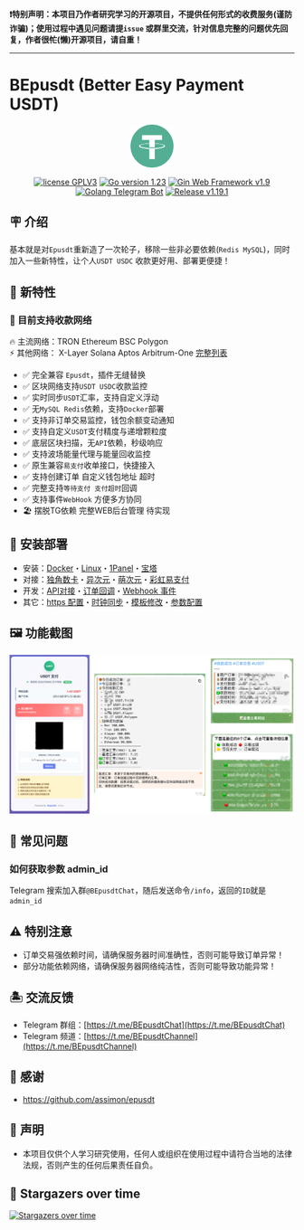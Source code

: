 **❗️特别声明：本项目乃作者研究学习的开源项目，不提供任何形式的收费服务(谨防诈骗)；使用过程中遇见问题请提`issue`
或群里交流，针对信息完整的问题优先回复，作者很~~忙~~(懒)开源项目，请自重！**

---  

# BEpusdt (Better Easy Payment USDT)

<p align="center">
<img src="./static/img/tether.svg" width="15%" alt="tether">
</p>
<p align="center">
<a href="https://www.gnu.org/licenses/gpl-3.0.html"><img src="https://img.shields.io/badge/license-GPLV3-blue" alt="license GPLV3"></a>
<a href="https://golang.org"><img src="https://img.shields.io/badge/Golang-1.23-red" alt="Go version 1.23"></a>
<a href="https://github.com/gin-gonic/gin"><img src="https://img.shields.io/badge/Gin-v1.9-blue" alt="Gin Web Framework v1.9"></a>
<a href="https://github.com/go-telegram/bot"><img src="https://img.shields.io/badge/Go_Telegram_Bot-v1.15-blue" alt="Golang Telegram Bot"></a>
<a href="https://github.com/v03413/bepusdt"><img src="https://img.shields.io/github/v/release/v03413/bepusdt" alt="Release v1.19.1"></a>
</p>

## 🪧 介绍

基本就是对`Epusdt`重新造了一次轮子，移除一些非必要依赖(`Redis MySQL`)，同时加入一些新特性，让个人`USDT USDC`
收款更好用、部署更便捷！

## 🎉 新特性

### 🌟 目前支持收款网络

🔥 主流网络：TRON Ethereum BSC Polygon  
⚡ 其他网络： X-Layer Solana Aptos Arbitrum-One [完整列表](./docs/trade-type.md)

- ✅ 完全兼容 `Epusdt`，插件无缝替换
- ️✅ 区块网络支持`USDT USDC`收款监控
- ✅ 实时同步`USDT`汇率，支持自定义浮动
- ✅ 无`MySQL Redis`依赖，支持`Docker`部署
- ✅ 支持非订单交易监控，钱包余额变动通知
- ✅ 支持自定义`USDT`支付精度与递增颗粒度
- ✅ 底层区块扫描，无`API`依赖，秒级响应
- ✅ 支持波场能量代理与能量回收监控
- ✅ 原生兼容`易支付`收单接口，快捷接入
- ✅ 支持创建订单 自定义钱包地址 超时
- ✅ 完整支持`等待支付 支付超时`回调
- ✅ 支持事件`WebHook` 方便多方协同
- 🏖️ 摆脱TG依赖 完整WEB后台管理 待实现

## 🚀 安装部署

- 安装：[Docker](./docs/docker.md)・[Linux](./docs/systemd.md)・[1Panel](./docs/1panel/README.md)・[宝塔](./docs/bt_panel/README.md)
- 对接：[独角数卡](./docs/dujiaoka.md)・[异次元](./docs/acg-faka.md)・[萌次元](./docs/mcy-shop.md)・[彩虹易支付](https://github.com/v03413/Epay-BEpusdt)
- 开发：[API对接](./docs/api.md)・[订单回调](./docs/notify-epusdt.md)・[Webhook 事件](./docs/webhook.md)
- 其它：[https 配置](./docs/ssl.md)・[时钟同步](./docs/systemd-timesyncd.md)・[模板修改](./docs/template/README.md)・[参数配置](./conf.example.toml)

## 🖼 功能截图

![screenshot](./docs/images/screenshot.png)

## 🤔 常见问题

### 如何获取参数 admin_id

Telegram 搜索加入群`@BEpusdtChat`，随后发送命令`/info`，返回的`ID`就是`admin_id`

## ⚠️ 特别注意

- 订单交易强依赖时间，请确保服务器时间准确性，否则可能导致订单异常！
- 部分功能依赖网络，请确保服务器网络纯洁性，否则可能导致功能异常！

## 🏝️ 交流反馈

- Telegram 群组：[https://t.me/BEpusdtChat](https://t.me/BEpusdtChat)
- Telegram 频道：[https://t.me/BEpusdtChannel](https://t.me/BEpusdtChannel)

## 🙏 感谢

- https://github.com/assimon/epusdt

## 📢 声明

- 本项目仅供个人学习研究使用，任何人或组织在使用过程中请符合当地的法律法规，否则产生的任何后果责任自负。

## 🌟 Stargazers over time

[![Stargazers over time](https://starchart.cc/v03413/bepusdt.svg)](https://starchart.cc/v03413/bepusdt)
